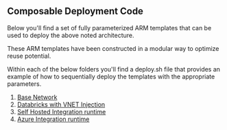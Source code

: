 ## Composable Deployment Code

Below you'll find a set of fully parameterized ARM templates that can be used to deploy the above noted architecture. 

These ARM templates have been constructed in a modular way to optimize reuse potential.

Within each of the below folders you'll find a deploy.sh file that provides an example of how to sequentially deploy the templates with the appropriate parameters.

1. [Base Network](https://github.com/microsoft/implementation-patterns/tree/main/pattern-datafactory-databricks/components/base-network)
2. [Databricks with VNET Injection](https://github.com/microsoft/implementation-patterns/tree/main/pattern-datafactory-databricks/components/data-factory)
3. [Self Hosted Integration runtime](https://github.com/microsoft/implementation-patterns/tree/main/pattern-datafactory-databricks/components/self-hosted-integration-runtime)
4. [Azure Integration runtime](https://github.com/microsoft/implementation-patterns/tree/main/pattern-datafactory-databricks/components/azure-integration-runtime)

